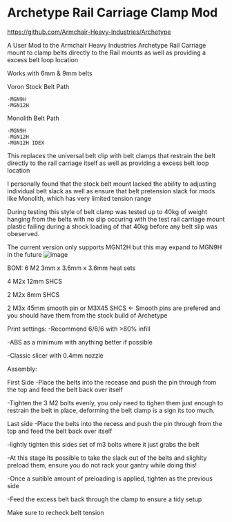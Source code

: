 # Archetype Rail Carriage Clamp Mod

https://github.com/Armchair-Heavy-Industries/Archetype

A User Mod to the Armchair Heavy Industries Archetype Rail Carriage mount to clamp belts directly to the Rail mounts as well as providing a excess belt loop location

Works with 6mm & 9mm belts

Voron Stock Belt Path 

	-MGN9H
	-MGN12H


Monolith Belt Path

	-MGN9H
	-MGN12H
	-MGN12H IDEX


This replaces the universal belt clip with belt clamps that restrain the belt directly to the rail carriage itself as well as providing a excess belt loop location

I personally found that the stock belt mount lacked the ability to adjusting individual belt slack as well as ensure that belt pretension slack for mods like Monolith, which has very limited tension range

During testing this style of belt clamp was tested up to 40kg of weight hanging from the belts with no slip occuring with the test rail carriage mount plastic failing during a shock loading of that 40kg before any belt slip was obeserved.

The current version only supports MGN12H but this may expand to MGN9H in the future 
![image](https://github.com/Thescarecow/Archetype_Rail_Carriage_Clamp_Mod/assets/148969384/5477a4ad-cc65-496d-adfc-6ceb5ca58e95)


BOM:
6  M2  3mm x 3.6mm x 3.6mm heat sets

4  M2x 12mm SHCS

2  M2x 8mm  SHCS

2  M3x 45mm smooth pin or M3X45 SHCS  <- Smooth pins are prefered and you should have them from the stock build of Archetype

Print settings:
-Recommend 6/6/6 with >80% infill 

-ABS as a minimum with anything better if possible

-Classic slicer with 0.4mm nozzle

Assembly:

First Side
-Place the belts into the recease and push the pin through from the top and feed the belt back over itself

-Tighten the 3 M2 bolts evenly, you only need to tighen them just enough to restrain the belt in place, deforming the belt clamp is a sign its too much.


Last side
-Place the belts into the recess and push the pin through from the top and feed the belt back over itself

-lightly tighten this sides set of m3 bolts where it just grabs the belt

-At this stage its possible to take the slack out of the belts and slighlty preload them, ensure you do not rack your gantry while doing this!

-Once a suitible amount of preloading is applied, tighten as the previous side

-Feed the excess belt back through the clamp to ensure a tidy setup


Make sure to recheck belt tension 
